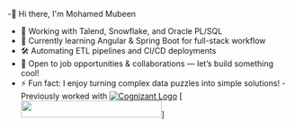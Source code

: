 -👋 Hi there, I'm Mohamed Mubeen
- 🔭 Working with Talend, Snowflake, and Oracle PL/SQL  
- 🌱 Currently learning Angular & Spring Boot for full-stack workflow  
- 🛠️ Automating ETL pipelines and CI/CD deployments  
- 🤝 Open to job opportunities & collaborations — let’s build something cool!  
- ⚡ Fun fact: I enjoy turning complex data puzzles into simple solutions!
-Previously worked with [![Cognizant Logo](https://upload.wikimedia.org/wikipedia/commons/5/5a/Cognizant_logo_2022.svg)](https://www.cognizant.com/)
[<img src="https://cognizant.scene7.com/is/content/cognizant/COG-Logo-2022-1?fmt=png-alpha" height="30" width="250">]


<!---
Mubeen-227452/Mubeen-227452 is a ✨ special ✨ repository because its `README.md` (this file) appears on your GitHub profile.
You can click the Preview link to take a look at your changes.
--->
